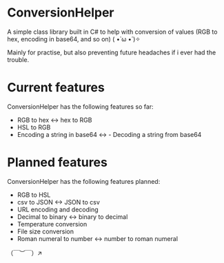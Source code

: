 # ConversionHelper
A simple class library built in C# to help with conversion of values (RGB to hex, encoding in base64, and so on) ( •̀ ω •́ )✧


Mainly for practise, but also preventing future headaches if i ever had the trouble.

# Current features
ConversionHelper has the following features so far:
 - RGB to hex <-> hex to RGB
 - HSL to RGB
 - Encoding a string in base64 <->  - Decoding a string from base64

# Planned features
ConversionHelper has the following features planned:
 - RGB to HSL
 - csv to JSON <-> JSON to csv
 - URL encoding and decoding
 - Decimal to binary <-> binary to decimal
 - Temperature conversion
 - File size conversion
 - Roman numeral to number <-> number to roman numeral

（￣︶￣）↗　
